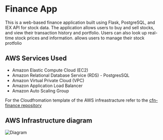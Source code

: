 # Finance App

This is a web-based finance application built using Flask, PostgreSQL, and IEX API for stock data.
The application allows users to buy and sell stocks, and view their transaction history and portfolio. Users can also look up real-time stock prices and information. allows users to manage their stock protfolio

## AWS Services Used
* Amazon Elastic Compute Cloud (EC2)
* Amazon Relational Database Service (RDS) - PostgresSQL
* Amazon Virtual Private Cloud (VPC)
* Amazon Application Load Balancer
* Amazon Auto Scaling Group

For the Cloudfromation template of the AWS infreastracture refer to the [cfn-finance repository](https://github.com/Hevsy/cfn-finance) 

## AWS Infrastructure diagram

![Diagram](https://lucid.app/publicSegments/view/690ffa1c-37ba-436e-b176-3311bd715e40/image.png)
